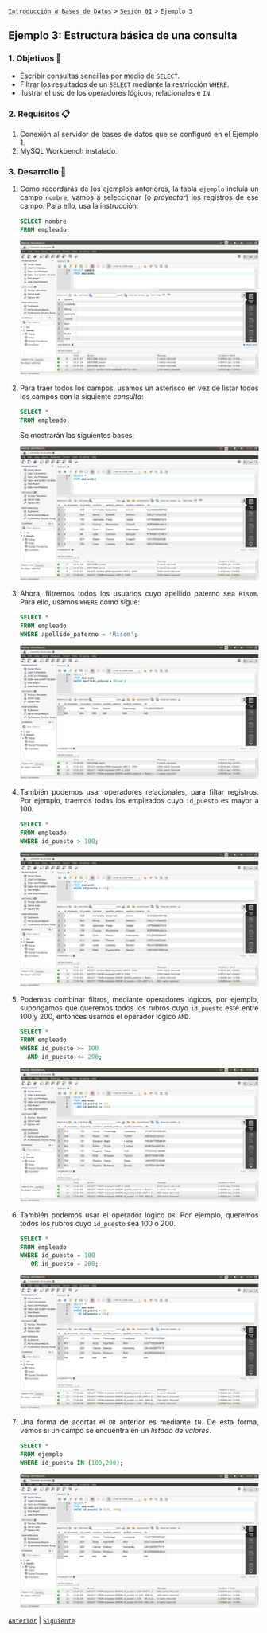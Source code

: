 [`Introducción a Bases de Datos`](../../Readme.md) > [`Sesión 01`](../Readme.md) > `Ejemplo 3`

## Ejemplo 3: Estructura básica de una consulta

<div style="text-align: justify;">

### 1. Objetivos :dart:

- Escribir consultas sencillas por medio de `SELECT`.
- Filtrar los resultados de un `SELECT` mediante la restricción `WHERE`.
- Ilustrar el uso de los operadores lógicos, relacionales e `IN`.

### 2. Requisitos :clipboard:

1. Conexión al servidor de bases de datos que se configuró en el Ejemplo 1.
2. MySQL Workbench instalado.

### 3. Desarrollo :rocket:

1. Como recordarás de los ejemplos anteriores, la tabla `ejemplo` incluía un campo `nombre`, vamos a seleccionar (o *proyectar*) los registros de ese campo. Para ello, usa la instrucción:

   ```sql
   SELECT nombre
   FROM empleado;
   ```
   
   ![imagen](imagenes/s1we31.png)

2. Para traer todos los campos, usamos un asterisco en vez de listar todos los campos con la siguiente *consulta*:

   ```sql
   SELECT *
   FROM empleado;
   ```
   
   Se mostrarán las siguientes bases:
   
   ![imagen](imagenes/s1we32.png)

3. Ahora, filtremos todos los usuarios cuyo apellido paterno sea `Risom`. Para ello, usamos `WHERE` como sigue:

   ```sql
   SELECT *
   FROM empleado
   WHERE apellido_paterno = 'Risom';
   ```
 
   ![imagen](imagenes/s1we33.png)

4. También podemos usar operadores relacionales, para filtar registros. Por ejemplo, traemos todas los empleados cuyo `id_puesto` es mayor a 100.

   ```sql
   SELECT *
   FROM empleado
   WHERE id_puesto > 100;
   ```

   ![imagen](imagenes/s1we34.png)

5. Podemos combinar filtros, mediante operadores lógicos, por ejemplo, supongamos que queremos todos los rubros cuyo `id_puesto` esté entre 100 y 200, entonces usamos el operador lógico `AND`.

   ```sql
   SELECT *
   FROM empleado
   WHERE id_puesto >= 100
     AND id_puesto <= 200;
   ```

   ![imagen](imagenes/s1we35.png)
   
6. También podemos usar el operador lógico `OR`. Por ejemplo, queremos todos los rubros cuyo `id_puesto` sea 100 o 200.

   ```sql
   SELECT *
   FROM empleado
   WHERE id_puesto = 100
      OR id_puesto = 200;
   ```

   ![imagen](imagenes/s1we36.png)
   
7. Una forma de acortar el `OR` anterior es mediante `IN`. De esta forma, vemos si un campo se encuentra en un *listado de valores*. 

   ```sql
   SELECT *
   FROM ejemplo
   WHERE id_puesto IN (100,200);
   ```

   ![imagen](imagenes/s1we37.png)

[`Anterior`](../Reto-01/Readme.md) | [`Siguiente`](../Reto-02/Readme.md)

</div>   
